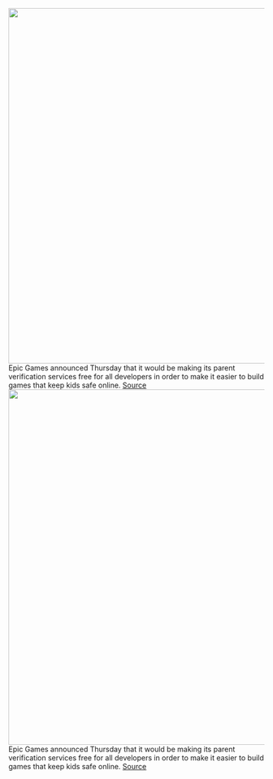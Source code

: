 <img src='https://cdn.vox-cdn.com/thumbor/H20XN9NDGCkKxHsOC1AD9Zb7j6E=/0x0:2040x1360/1200x800/filters:focal(857x517:1183x843)/cdn.vox-cdn.com/uploads/chorus_image/image/69930858/acastro_210429_1777_epic_0001.0.jpg' width='700px' /><br/>
Epic Games announced Thursday that it would be making its parent verification services free for all developers in order to make it easier to build games that keep kids safe online.
<a href='https://www.theverge.com/2021/9/30/22702117/epic-games-children-privacy-safety-kids-web-services-free'> Source <a/><img src='https://cdn.vox-cdn.com/thumbor/H20XN9NDGCkKxHsOC1AD9Zb7j6E=/0x0:2040x1360/1200x800/filters:focal(857x517:1183x843)/cdn.vox-cdn.com/uploads/chorus_image/image/69930858/acastro_210429_1777_epic_0001.0.jpg' width='700px' /><br/>
Epic Games announced Thursday that it would be making its parent verification services free for all developers in order to make it easier to build games that keep kids safe online.
<a href='https://www.theverge.com/2021/9/30/22702117/epic-games-children-privacy-safety-kids-web-services-free'> Source <a/>